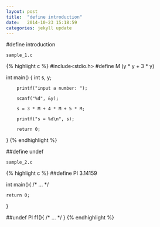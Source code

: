 ```yaml
---
layout: post
title:  "define introduction"
date:   2014-10-23 15:18:59
categories: jekyll update
---
```


#define introduction

`sample_1.c`

{% highlight c %}
#include<stdio.h>
#define M (y * y + 3 * y)

int main()
{
        int s, y;

        printf("input a number: ");

        scanf("%d", &y);

        s = 3 * M + 4 * M + 5 * M;

        printf("s = %d\n", s);

        return 0;
}
{% endhighlight %}

##define  undef

`sample_2.c`

{% highlight c %}
##define PI 3.14159

int main(){
    /* ... */

    return 0;
}

##undef PI
f1(){
    /* ... */
}
{% endhighlight %}

